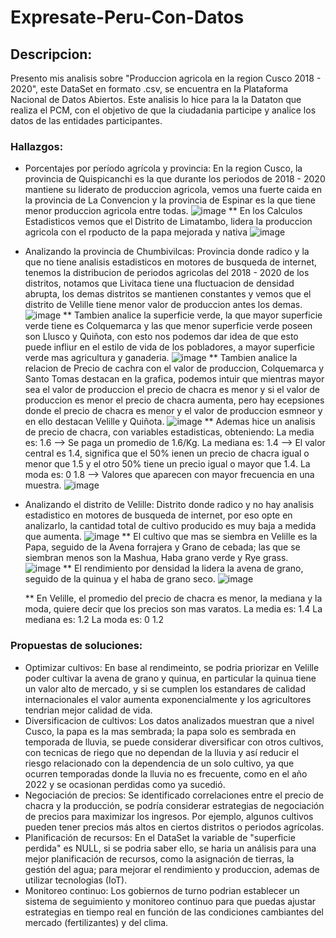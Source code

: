 # Expresate-Peru-Con-Datos
## Descripcion:
Presento mis analisis sobre "Produccion agricola en la region Cusco 2018 - 2020", este DataSet en formato .csv, se encuentra en la
Plataforma Nacional de Datos Abiertos. Este analisis lo hice para la la Dataton que realiza el PCM, con el objetivo de que la
ciudadania participe y analice los datos de las entidades participantes.
### Hallazgos:
* Porcentajes por período agrícola y provincia: En la region Cusco, la provincia de Quispicanchi es la que durante los periodos de 2018 - 2020
  mantiene su liderato de produccion agricola, vemos una fuerte caida en la provincia de La Convencion y la provincia de Espinar es la que tiene
  menor produccion agricola entre todas.
  ![image](https://github.com/rhoguevara/Expresate-Peru-Con-Datos/assets/112536136/a71bd4cd-91df-4f6d-bbc0-2c1afce49b07)
  ** En los Calculos Estadisticos vemos que el Distrito de Limatambo, lidera la produccion agricola con el rpoducto de la papa mejorada y nativa
  ![image](https://github.com/rhoguevara/Expresate-Peru-Con-Datos/assets/112536136/8d951626-c483-47f1-8962-343ec1f859e9)

* Analizando la provincia de Chumbivilcas: Provincia donde radico y la que no tiene analisis estadisticos en motores de busqueda de internet, tenemos
  la distribucion de periodos agricolas del 2018 - 2020 de los distritos, notamos que Livitaca tiene una fluctuacion de densidad abrupta, los
  demas distritos se mantienen constantes y vemos que el distrito de Velille tiene menor valor de produccion antes los demas.
  ![image](https://github.com/rhoguevara/Expresate-Peru-Con-Datos/assets/112536136/c2a8819c-ad53-4bef-a498-be8cded29ea0)
  ** Tambien analice la superficie verde, la que mayor superficie verde tiene es Colquemarca y las que menor superficie verde poseen son Llusco y Quiñota,
  con esto nos podemos dar idea de que esto puede infliur en el estilo de vida de los pobladores, a mayor superficie verde mas agricultura y ganaderia.
  ![image](https://github.com/rhoguevara/Expresate-Peru-Con-Datos/assets/112536136/593485c7-1754-4ed7-bf87-accade93a252)
  ** Tambien analice la relacion de Precio de cachra con el valor de produccion, Colquemarca y Santo Tomas destacan en la grafica, podemos intuir que mientras
  mayor sea el valor de produccion el precio de chacra es menor y si el valor de produccion es menor el precio de chacra aumenta, pero hay ecepsiones donde
  el precio de chacra es menor y el valor de produccion esmneor y en ello destacan Velille y Quiñota.
  ![image](https://github.com/rhoguevara/Expresate-Peru-Con-Datos/assets/112536136/74fd70a6-1a1b-422a-9e7e-57ad34eec738)
  ** Ademas hice un analisis de precio de chacra, con variables estadisticas, obteniendo:
    La media es: 1.6 --> Se paga un promedio de 1.6/Kg.
    La mediana es: 1.4 --> El valor central es 1.4, significa que el 50% ienen un precio de chacra igual o menor que 1.5 y el otro 50% tiene un precio igual o mayor que 1.4.
    La moda es: 0    1.8 --> Valores que aparecen con mayor frecuencia en una muestra.
  ![image](https://github.com/rhoguevara/Expresate-Peru-Con-Datos/assets/112536136/39296426-15df-4ff6-aa8a-f249a7a6b459)

* Analizando el distrito de Velille: Distrito donde radico y no hay analisis estadistico en motores de busqueda de internet, por eso opte en analizarlo, la
  cantidad total de cultivo producido es muy baja a medida que aumenta.
  ![image](https://github.com/rhoguevara/Expresate-Peru-Con-Datos/assets/112536136/e5ffb096-f7bd-4e32-a857-4347d9fa5cdf)
  ** El cultivo que mas se siembra en Velille es la Papa, seguido de la Avena forrajera y Grano de cebada; las que se siembran menos son la Mashua, Haba grano verde y Rye grass.
  ![image](https://github.com/rhoguevara/Expresate-Peru-Con-Datos/assets/112536136/0ec71f95-66f5-4a88-98db-91bed0cfc4af)
  ** El rendimiento por densidad la lidera la avena de grano, seguido de la quinua y el haba de grano seco.
  ![image](https://github.com/rhoguevara/Expresate-Peru-Con-Datos/assets/112536136/eae011ba-6404-40d3-a750-ef9705ccf3cf)

  ** En Velille, el promedio del precio de chacra es menor, la mediana y la moda, quiere decir que los precios son mas varatos.
      La media es: 1.4
      La mediana es: 1.2
      La moda es: 0    1.2

### Propuestas de soluciones:
* Optimizar cultivos: En base al rendimeinto, se podria priorizar en Velille poder cultivar la avena de grano y quinua, en particular la quinua tiene un valor alto
  de mercado, y si se cumplen los estandares de calidad internacionales el valor aumenta exponencialmente y los agricultores tendrian mejor calidad de vida.
* Diversificacion de cultivos: Los datos analizados muestran que a nivel Cusco, la papa es la mas sembrada; la papa solo es sembrada en temporada de lluvia, se puede
  considerar diversificar con otros cultivos, con tecnicas de riego que no dependan de la lluvia y así reducir el riesgo relacionado con la dependencia de un solo cultivo,
  ya que ocurren temporadas donde la lluvia no es frecuente, como en el año 2022 y se ocasionan perdidas como ya sucedió.
* Negociación de precios: Se identificado correlaciones entre el precio de chacra y la producción, se podría considerar estrategias de negociación de precios para maximizar
  los ingresos. Por ejemplo, algunos cultivos pueden tener precios más altos en ciertos distritos o periodos agrícolas.
* Planificación de recursos: En el DataSet la variable de "superficie perdida" es NULL, si se podria saber ello, se haria un análisis para una mejor planificación de recursos,
  como la asignación de tierras, la gestión del agua; para mejorar el rendimiento y produccion, ademas de utilizar tecnologias (IoT).
* Monitoreo continuo: Los gobiernos de turno podrian establecer un sistema de seguimiento y monitoreo continuo para que puedas ajustar estrategias en tiempo real en función
  de las condiciones cambiantes del mercado (fertilizantes) y del clima.
